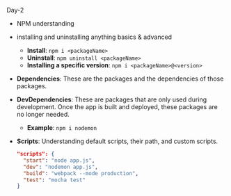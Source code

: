 Day-2

- NPM understanding
    
- installing and uninstalling anything basics & advanced
    - **Install**: `npm i <packageName>`
    - **Uninstall**: `npm uninstall <packageName>`
    - **Installing a specific version**: `npm i <packageName>@<version>`

- **Dependencies**: These are the packages and the dependencies of those packages.

- **DevDependencies**: These are packages that are only used during development. Once the app is built and deployed, these packages are no longer needed.

  - **Example**: `npm i nodemon`

- **Scripts**: Understanding default scripts, their path, and custom scripts.

  ```json
  "scripts": {
    "start": "node app.js",        
    "dev": "nodemon app.js",       
    "build": "webpack --mode production",  
    "test": "mocha test"          
  }
  ```
